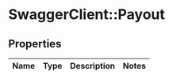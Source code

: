 # SwaggerClient::Payout

## Properties
Name | Type | Description | Notes
------------ | ------------- | ------------- | -------------

